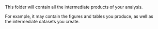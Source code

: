 This folder will contain all the intermediate products of your analysis.

For example, it may contain the figures and tables you produce, as well as the intermediate datasets you create.

